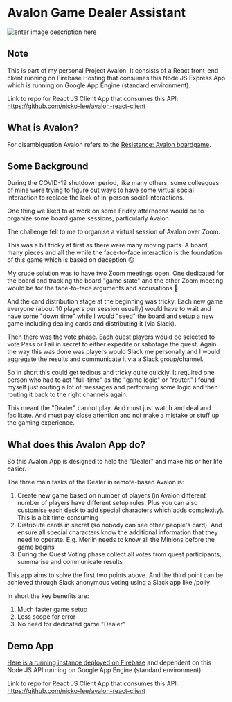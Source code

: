 # Avalon Game Dealer Assistant

![enter image description here](https://assets.dicebreaker.com/the-resistance-avalon-board-game-artwork.jpg/BROK/resize/1920%3E/format/jpg/quality/80/the-resistance-avalon-board-game-artwork.jpg)

## Note

This is part of my personal Project Avalon. It consists of a React front-end client running on Firebase Hosting that consumes this Node JS Express App which is running on Google App Engine (standard environment).

Link to repo for React JS Client App that consumes this API: https://github.com/nicko-lee/avalon-react-client

## What is Avalon?

For disambiguation Avalon refers to the [Resistance: Avalon boardgame](https://boardgamegeek.com/boardgame/128882/resistance-avalon).

## Some Background

During the COVID-19 shutdown period, like many others, some colleagues of mine were trying to figure out ways to have some virtual social interaction to replace the lack of in-person social interactions.

One thing we liked to at work on some Friday afternoons would be to organize some board game sessions, particularly Avalon.

The challenge fell to me to organise a virtual session of Avalon over Zoom.

This was a bit tricky at first as there were many moving parts. A board, many pieces and all the while the face-to-face interaction is the foundation of this game which is based on deception 😛

My crude solution was to have two Zoom meetings open. One dedicated for the board and tracking the board "game state" and the other Zoom meeting would be for the face-to-face arguments and accusations 🤣

And the card distribution stage at the beginning was tricky. Each new game everyone (about 10 players per session usually) would have to wait and have some "down time" while I would "seed" the board and setup a new game including dealing cards and distributing it (via Slack).

Then there was the vote phase. Each quest players would be selected to vote Pass or Fail in secret to either expedite or sabotage the quest. Again the way this was done was players would Slack me personally and I would aggregate the results and communicate it via a Slack group/channel.

So in short this could get tedious and tricky quite quickly. It required one person who had to act "full-time" as the "game logic" or "router." I found myself just routing a lot of messages and performing some logic and then routing it back to the right channels again.

This meant the "Dealer" cannot play. And must just watch and deal and facilitate. And must pay close attention and not make a mistake or stuff up the gaming experience.

## What does this Avalon App do?

So this Avalon App is designed to help the "Dealer" and make his or her life easier.

The three main tasks of the Dealer in remote-based Avalon is:

1. Create new game based on number of players (in Avalon different number of players have different setup rules. Plus you can also customise each deck to add special characters which adds complexity). This is a bit time-consuming
2. Distribute cards in secret (so nobody can see other people's card). And ensure all special characters know the additional information that they need to operate. E.g. Merlin needs to know all the Minions before the game begins
3. During the Quest Voting phase collect all votes from quest participants, summarise and communicate results

This app aims to solve the first two points above. And the third point can be achieved through Slack anonymous voting using a Slack app like /polly

In short the key benefits are:

1.  Much faster game setup
2.  Less scope for error
3.  No need for dedicated game "Dealer"

## Demo App

[Here is a running instance deployed on Firebase](https://avalon-react.firebaseapp.com/) and dependent on this Node JS API running on Google App Engine (standard environment).

Link to repo for React JS Client App that consumes this API: https://github.com/nicko-lee/avalon-react-client
